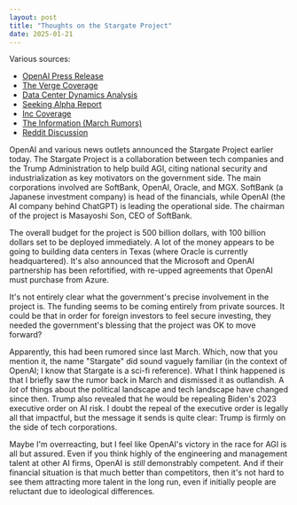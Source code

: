 ```yaml
---
layout: post
title: "Thoughts on the Stargate Project"
date: 2025-01-21
---
```


Various sources:
* [OpenAI Press Release](https://openai.com/index/announcing-the-stargate-project/)
* [The Verge Coverage](https://www.theverge.com/2025/1/21/24348816/openai-softbank-ai-data-center-stargate-project)
* [Data Center Dynamics Analysis](https://www.datacenterdynamics.com/en/news/openai-announces-the-stargate-project-500bn-over-four-years-on-ai-infrastructure/)
* [Seeking Alpha Report](https://seekingalpha.com/news/4397132-stargate-project-receives-official-announcement-from-trump-openai)
* [Inc Coverage](https://www.inc.com/ben-sherry/project-stargate-massive-new-trump-era-investment-in-ai/91109890)
* [The Information (March Rumors)](https://www.theinformation.com/articles/microsoft-and-openai-plot-100-billion-stargate-ai-supercomputer)
* [Reddit Discussion](https://www.reddit.com/r/mlscaling/comments/1bqx5ph/microsoft_and_openai_plot_100_billion_stargate_ai/)

OpenAI and various news outlets announced the Stargate Project earlier today. 
The Stargate Project is a collaboration between tech companies and the Trump Administration to help build AGI, 
citing national security and industrialization as key motivators on the government side. 
The main corporations involved are SoftBank, OpenAI, Oracle, and MGX.
 SoftBank (a Japanese investment company) is head of the financials, while OpenAI (the AI company behind ChatGPT) 
 is leading the operational side. The chairman of the project is Masayoshi Son, CEO of SoftBank.

The overall budget for the project is 500 billion dollars, with 100 billion dollars set to be deployed immediately. 
A lot of the money appears to be going to building data centers in Texas (where Oracle is currently headquartered). 
It's also announced that the Microsoft and OpenAI partnership has been refortified, with re-upped agreements that
 OpenAI must purchase from Azure.

 It's not entirely clear what the government's precise involvement in the project is. The funding seems to be coming 
 entirely from private sources. It could be that in order for foreign investors to feel secure investing, they needed
 the government's blessing that the project was OK to move forward?

Apparently, this had been rumored since last March.
 Which, now that you mention it, the name "Stargate" did sound vaguely familiar 
 (in the context of OpenAI; I know that Stargate is a sci-fi reference). 
 What I think happened is that I briefly saw the rumor back in March and dismissed it as outlandish. 
 A *lot* of things about the political landscape and tech landscape have changed since then. 
 Trump also revealed that he would be repealing Biden's 2023 executive order on AI risk. 
 I doubt the repeal of the executive order is legally all that impactful, but the message it sends is quite clear: 
 Trump is firmly on the side of tech corporations.

Maybe I'm overreacting, but I feel like OpenAI's victory in the race for AGI is all but assured. 
Even if you think highly of the engineering and management talent at other AI firms, 
OpenAI is *still* demonstrably competent. And if their financial situation is that much better than competitors, 
then it's not hard to see them attracting more talent in the long run, 
even if initially people are reluctant due to ideological differences.